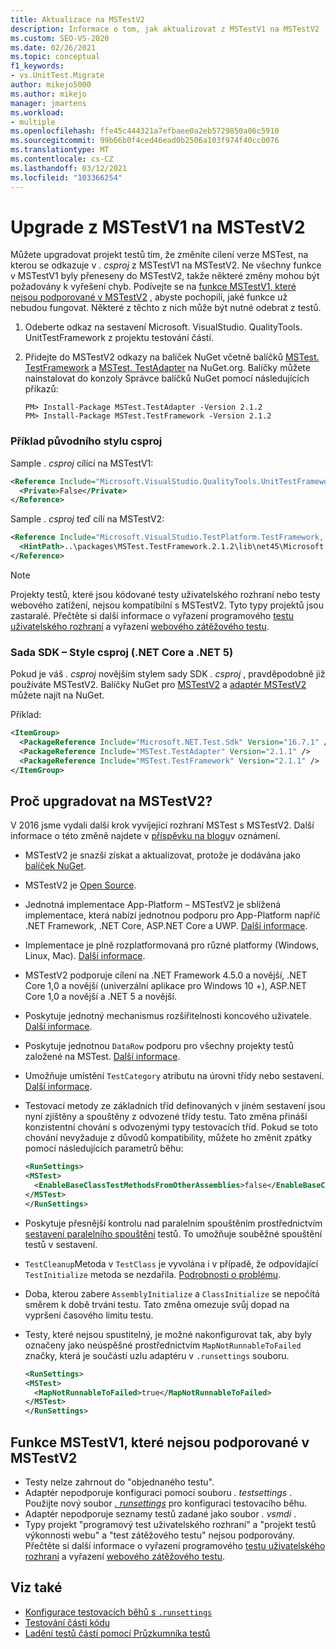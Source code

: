 ```yaml
---
title: Aktualizace na MSTestV2
description: Informace o tom, jak aktualizovat z MSTestV1 na MSTestV2
ms.custom: SEO-VS-2020
ms.date: 02/26/2021
ms.topic: conceptual
f1_keywords:
- vs.UnitTest.Migrate
author: mikejo5000
ms.author: mikejo
manager: jmartens
ms.workload:
- multiple
ms.openlocfilehash: ffe45c444321a7efbaee0a2eb5729850a06c5910
ms.sourcegitcommit: 99b66b0f4ced46ead0b2506a103f974f40cc0076
ms.translationtype: MT
ms.contentlocale: cs-CZ
ms.lasthandoff: 03/12/2021
ms.locfileid: "103366254"
---
```

# <a name="upgrade-from-mstestv1-to-mstestv2"></a>Upgrade z MSTestV1 na MSTestV2

Můžete upgradovat projekt testů tím, že změníte cílení verze MSTest, na kterou se odkazuje v *. csproj* z MSTestV1 na MSTestV2. Ne všechny funkce v MSTestV1 byly přeneseny do MSTestV2, takže některé změny mohou být požadovány k vyřešení chyb. Podívejte se na [funkce MSTestV1, které nejsou podporované v MSTestV2](#mstestv1-features-that-are-not-supported-in-mstestv2) , abyste pochopili, jaké funkce už nebudou fungovat. Některé z těchto z nich může být nutné odebrat z testů.

1. Odeberte odkaz na sestavení Microsoft. VisualStudio. QualityTools. UnitTestFramework z projektu testování částí.
2. Přidejte do MSTestV2 odkazy na balíček NuGet včetně balíčků [MSTest. TestFramework](https://www.nuget.org/packages/MSTest.TestFramework) a [MSTest. TestAdapter](https://www.nuget.org/packages/MSTest.TestAdapter/) na NuGet.org. Balíčky můžete nainstalovat do konzoly Správce balíčků NuGet pomocí následujících příkazů:

    ```console
    PM> Install-Package MSTest.TestAdapter -Version 2.1.2
    PM> Install-Package MSTest.TestFramework -Version 2.1.2
    ```

### <a name="old-style-csproj-example"></a>Příklad původního stylu csproj

Sample *. csproj* cílící na MSTestV1:

```xml
<Reference Include="Microsoft.VisualStudio.QualityTools.UnitTestFramework, Version=10.0.0.0, Culture=neutral, PublicKeyToken=b03f5f7f11d50a3a, processorArchitecture=MSIL">
  <Private>False</Private>
</Reference>
```

Sample *. csproj* teď cílí na MSTestV2:

```xml
<Reference Include="Microsoft.VisualStudio.TestPlatform.TestFramework, Version=14.0.0.0, Culture=neutral, PublicKeyToken=b03f5f7f11d50a3a, processorArchitecture=MSIL">
  <HintPath>..\packages\MSTest.TestFramework.2.1.2\lib\net45\Microsoft.VisualStudio.TestPlatform.TestFramework.dll</HintPath>
</Reference>
```

> [!NOTE]
> Projekty testů, které jsou kódované testy uživatelského rozhraní nebo testy webového zatížení, nejsou kompatibilní s MSTestV2. Tyto typy projektů jsou zastaralé. Přečtěte si další informace o vyřazení programového [testu uživatelského rozhraní](https://devblogs.microsoft.com/devops/changes-to-coded-ui-test-in-visual-studio-2019/) a vyřazení [webového zátěžového testu](https://devblogs.microsoft.com/devops/cloud-based-load-testing-service-eol/).

### <a name="sdk-style-csproj-net-core-and-net-5"></a>Sada SDK – Style csproj (.NET Core a .NET 5)

Pokud je váš *. csproj* novějším stylem sady SDK *. csproj* , pravděpodobně již používáte MSTestV2. Balíčky NuGet pro [MSTestV2](https://www.nuget.org/packages/MSTest.TestFramework) a [adaptér MSTestV2](https://www.nuget.org/packages/MSTest.TestAdapter/) můžete najít na NuGet.

Příklad:

```xml
<ItemGroup>
  <PackageReference Include="Microsoft.NET.Test.Sdk" Version="16.7.1" />
  <PackageReference Include="MSTest.TestAdapter" Version="2.1.1" />
  <PackageReference Include="MSTest.TestFramework" Version="2.1.1" />
</ItemGroup>
```

## <a name="why-upgrade-to-mstestv2"></a>Proč upgradovat na MSTestV2?

V 2016 jsme vydali další krok vyvíjející rozhraní MSTest s MSTestV2. Další informace o této změně najdete v [příspěvku na blogu](https://devblogs.microsoft.com/devops/taking-the-mstest-framework-forward-with-mstest-v2/)v oznámení.

* MSTestV2 je snazší získat a aktualizovat, protože je dodávána jako [balíček NuGet](https://www.nuget.org/packages/MSTest.TestFramework/).
* MSTestV2 je [Open Source](https://github.com/microsoft/testfx).
* Jednotná implementace App-Platform – MSTestV2 je sblížená implementace, která nabízí jednotnou podporu pro App-Platform napříč .NET Framework, .NET Core, ASP.NET Core a UWP. [Další informace](https://blogs.msdn.microsoft.com/devops/2016/09/01/announcing-mstest-v2-framework-support-for-net-core-1-0-rtm/).
* Implementace je plně rozplatformovaná pro různé platformy (Windows, Linux, Mac). [Další informace](https://blogs.msdn.microsoft.com/devops/2017/04/05/mstest-v2-is-open-source/).
* MSTestV2 podporuje cílení na .NET Framework 4.5.0 a novější, .NET Core 1,0 a novější (univerzální aplikace pro Windows 10 +), ASP.NET Core 1,0 a novější a .NET 5 a novější.
* Poskytuje jednotný mechanismus rozšiřitelnosti koncového uživatele. [Další informace](https://blogs.msdn.microsoft.com/devops/2017/07/18/extending-mstest-v2/).
* Poskytuje jednotnou `DataRow` podporu pro všechny projekty testů založené na MSTest. [Další informace](https://blogs.msdn.microsoft.com/devops/2017/02/25/mstest-v2-now-and-ahead/).
* Umožňuje umístění `TestCategory` atributu na úrovni třídy nebo sestavení. [Další informace](https://blogs.msdn.microsoft.com/devops/2017/02/25/mstest-v2-now-and-ahead/).
* Testovací metody ze základních tříd definovaných v jiném sestavení jsou nyní zjištěny a spouštěny z odvozené třídy testu. Tato změna přináší konzistentní chování s odvozenými typy testovacích tříd. Pokud se toto chování nevyžaduje z důvodů kompatibility, můžete ho změnit zpátky pomocí následujících parametrů běhu:

    ```xml
    <RunSettings>    
    <MSTest> 
      <EnableBaseClassTestMethodsFromOtherAssemblies>false</EnableBaseClassTestMethodsFromOtherAssemblies> 
    </MSTest> 
    </RunSettings>
    ```

* Poskytuje přesnější kontrolu nad paralelním spouštěním prostřednictvím [sestavení paralelního spouštění](https://github.com/Microsoft/testfx-docs/blob/master/RFCs/004-In-Assembly-Parallel-Execution.md) testů. To umožňuje souběžné spouštění testů v sestavení.
* `TestCleanup`Metoda v `TestClass` je vyvolána i v případě, že odpovídající `TestInitialize` metoda se nezdařila. [Podrobnosti o problému](https://github.com/Microsoft/testfx/issues/250).
* Doba, kterou zabere `AssemblyInitialize` a `ClassInitialize` se nepočítá směrem k době trvání testu. Tato změna omezuje svůj dopad na vypršení časového limitu testu.
* Testy, které nejsou spustitelný, je možné nakonfigurovat tak, aby byly označeny jako neúspěšné prostřednictvím `MapNotRunnableToFailed` značky, která je součástí uzlu adaptéru v `.runsettings` souboru.

    ```xml
    <RunSettings>    
    <MSTest> 
      <MapNotRunnableToFailed>true</MapNotRunnableToFailed> 
    </MSTest> 
    </RunSettings>
    ```

## <a name="mstestv1-features-that-are-not-supported-in-mstestv2"></a>Funkce MSTestV1, které nejsou podporované v MSTestV2

*   Testy nelze zahrnout do "objednaného testu".
*   Adaptér nepodporuje konfiguraci pomocí souboru *. testsettings* . Použijte nový soubor [ *. runsettings*](../test/configure-unit-tests-by-using-a-dot-runsettings-file.md) pro konfiguraci testovacího běhu.
*   Adaptér nepodporuje seznamy testů zadané jako soubor *. vsmdi* .
*   Typy projekt "programový test uživatelského rozhraní" a "projekt testů výkonnosti webu" a "test zátěžového testu" nejsou podporovány. Přečtěte si další informace o vyřazení programového [testu uživatelského rozhraní](https://devblogs.microsoft.com/devops/changes-to-coded-ui-test-in-visual-studio-2019/) a vyřazení [webového zátěžového testu](https://devblogs.microsoft.com/devops/cloud-based-load-testing-service-eol/).

## <a name="see-also"></a>Viz také

- [Konfigurace testovacích běhů s `.runsettings`](../test/configure-unit-tests-by-using-a-dot-runsettings-file.md)
- [Testování částí kódu](../test/unit-test-your-code.md)
- [Ladění testů částí pomocí Průzkumníka testů](../test/debug-unit-tests-with-test-explorer.md)
